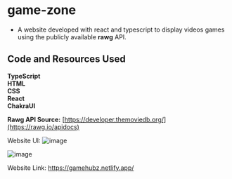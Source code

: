 # game-zone

- A website developed with react and typescript to display videos games  using the publicly available **rawg**  API.


## Code and Resources Used

**TypeScript**
<br>
**HTML**
<br>
**CSS**
<br>
**React**
<br>
**ChakraUI**

**Rawg API Source:** [https://developer.themoviedb.org/](https://rawg.io/apidocs)

Website UI:
![image](https://github.com/Khlement/game-zone/assets/87413037/1b183b5b-c9bb-467f-898c-73090055efdb)

![image](https://github.com/Khlement/game-zone/assets/87413037/f1fb2e65-ded5-4a9f-a4d1-2d32604ac774)


Website Link:
https://gamehubz.netlify.app/
